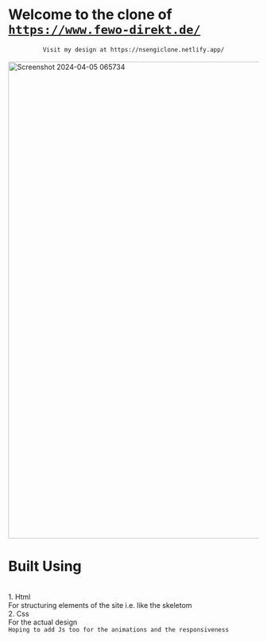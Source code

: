 # Welcome to the clone of <code> https://www.fewo-direkt.de/ </code>
<center>  <code> Visit my design at https://nsengiclone.netlify.app/ </code> </center>
<br>
<img width="960" alt="Screenshot 2024-04-05 065734" src="https://github.com/iAmNsengi/TheGymClone/assets/79418999/a5e76315-4ebf-4aa8-8c60-5d2bb6348db3">

<h1>Built Using</h1><br>
1. Html<br>
For structuring elements of the site i.e. like the skeletom <br>
2. Css<br>
For the actual design<br>
<code>Hoping to add Js too for the animations and the responsiveness</code>
